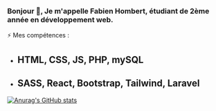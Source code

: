 ### Bonjour 👋, Je m'appelle Fabien Hombert, étudiant de 2ème année en développement web.

  ⚡ Mes compétences :
  
  - ## HTML, CSS, JS, PHP, mySQL
  - ## SASS, React, Bootstrap, Tailwind, Laravel 

[![Anurag's GitHub stats](https://github-readme-stats.vercel.app/api?username=Picoche)](https://github.com/anuraghazra/github-readme-stats)



<!--
**Picoche/Picoche** is a ✨ _special_ ✨ repository because its `README.md` (this file) appears on your GitHub profile.

Here are some ideas to get you started:

- 🔭 I’m currently working on ...
- 🌱 I’m currently learning ...
- 👯 I’m looking to collaborate on ...
- 🤔 I’m looking for help with ...
- 💬 Ask me about ...
- 📫 How to reach me: ...
- 😄 Pronouns: ...
- ⚡ Fun fact: ...
-->
